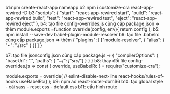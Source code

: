 b1:npm create-react-app nameapp
b2:npm i customize-cra react-app-rewired -D
b3:"scripts": {
    "start": "react-app-rewired start",
    "build": "react-app-rewired build",
    "test": "react-app-rewired test",
    "eject": "react-app-rewired eject"
  },
 b4: tạo file config-overrides.js cùng cấp package.json => thêm
     module.exports =function override(config, env){
    return config
};
b5: npm install --save-dev babel-plugin-module-resolver
b6: tạo file .babelrc cùng cấp package.json => thêm 
{
    "plugins": [
      ["module-resolver", {
        "alias": {
          "~": "./src"
        }
      }]
    ]
  }
  
  b7: tạo file jsonconfig.json cùng cấp package.js => 
  {
    "compilerOptions": {
      "baseUrl": ".",
      "paths": {
        "~/*": ["src/*"]
      }
    }
  }
  b8: thay đổi file config-overrides.js => const { override, useBabelRc } = require("customize-cra");

  module.exports = override(
    // eslint-disable-next-line react-hooks/rules-of-hooks
    useBabelRc()
  );
  b9: npm ad react-router-dom$6
  b10: tạo global style - cài sass - reset css - default css
  b11: cấu hình route
 

